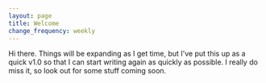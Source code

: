 ```yaml
---
layout: page
title: Welcome
change_frequency: weekly
---
```


Hi there. Things will be expanding as I get time, but I've put this up as a quick v1.0 so that I can start writing
again as quickly as possible. I really do miss it, so look out for some stuff coming soon.

